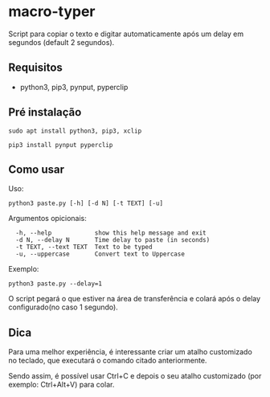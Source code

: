 # macro-typer

Script para copiar o texto e digitar automaticamente após um delay em segundos (default 2 segundos).

## Requisitos 

 - python3, pip3, pynput, pyperclip

## Pré instalação
`sudo apt install python3, pip3, xclip`

`pip3 install pynput pyperclip`

## Como usar

Uso:   

`python3 paste.py [-h] [-d N] [-t TEXT] [-u]`

Argumentos opicionais:  
```
  -h, --help            show this help message and exit  
  -d N, --delay N       Time delay to paste (in seconds)  
  -t TEXT, --text TEXT  Text to be typed  
  -u, --uppercase       Convert text to Uppercase
```
Exemplo:

`python3 paste.py --delay=1`

O script pegará o que estiver na área de transferência e colará após o delay configurado(no caso 1 segundo).


## Dica

Para uma melhor experiência, é interessante criar um atalho customizado no teclado, que executará o comando citado anteriormente.

Sendo assim, é possível usar Ctrl+C e depois o seu atalho customizado (por exemplo: Ctrl+Alt+V) para colar.
